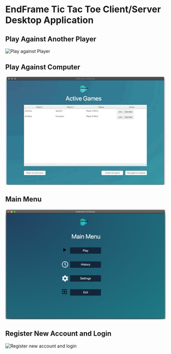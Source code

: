# EndFrame Tic Tac Toe Client/Server Desktop Application

## Play Against Another Player
![Play against Player](gifs/pvp.gif)



## Play Against Computer
![Play against computer](gifs/AI.gif)


## Main Menu
![Main menu screen](gifs/mainMenu.png)


## Register New Account and Login
![Register new account and login](gifs/loginAndRegistration.gif)

